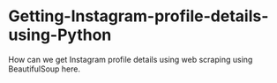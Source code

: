 # Getting-Instagram-profile-details-using-Python
How can we get Instagram profile details using web scraping using BeautifulSoup here.
